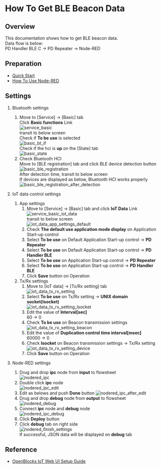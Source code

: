 # How To Get BLE Beacon Data

## Overview
This documentation shows how to get BLE beacon data.  
Data flow is below:  
PD Handler BLE C -> PD Repeater -> Node-RED

## Preparation
* [Quick Start](/doc_source/vx2/QuickStart.md)  
* [How To Use Node-RED](/doc_source/vx2/HowToUseNodered.md)  

## Settings
1. Bluetooth settings  
    1. Move to [Service] -> [Basic] tab  
    Click **Basic functions** Link  
    ![service_basic](/image/webui/service_basic.png)  
    transit to below screen  
    Check if **To be use** is selected  
    ![basic_bt_if](/image/webui/basic_bt_if.png)  
    Check if the hci is **up** on the [State] tab  
    ![basic_state](/image/webui/basic_state.png)  
    1. Check Bluetooth HCI  
    Move to [BLE registration] tab and click BLE device detection button  
    ![basic_ble_registration](/image/webui/basic_ble_registration.png)  
    After detection time, transit to below screen  
    If devices are displayed as below, Bluetooth HCI works properly  
    ![basic_ble_registration_after_detection](/image/webui/basic_ble_registration_after_detection.png)  

1. IoT data control settings
    1. App settings
        1. Move to [Service] -> [Basic] tab and click **IoT Data** Link  
        ![service_basic_iot_data](/image/webui/service_basic_iot_data.png)  
        transit to below screen  
        ![iot_data_app_settings_default](/image/webui/iot_data_app_settings_default.png)  
        1. Check **The default use application mode display** on Application Start-up control  
        1. Select **To be use** on Default Application Start-up control -> **PD Repeater**  
        1. Select **To be use** on Default Application Start-up control -> **PD Handler BLE**  
        1. Select **To be use** on Application Start-up control -> **PD Repeater**  
        1. Select **To be use** on Application Start-up control -> **PD Handler BLE**  
        1. Click **Save** button on Operation  
    1. Tx/Rx settings
        1. Move to [IoT data] -> [Tx/Rx setting] tab  
        ![iot_data_tx_rx_setting](/image/webui/iot_data_tx_rx_setting.png)  
        1. Select **To be use** on Tx/Rx setting -> **UNIX domain socket(lsocket)**  
        ![iot_data_tx_rx_setting_lsocket](/image/webui/iot_data_tx_rx_setting_lsocket.png)  
        1. Edit the value of **Interval[sec]**  
        60 -> 0  
        1. Check **To be use** on Beacon transmission settings
        ![iot_data_tx_rx_setting_beacon](/image/webui/iot_data_tx_rx_setting_beacon.png)  
        1. Edit the value of **Duplication control time interval[msec]**  
        60000 -> 0  
        1. Check **lsocket** on Beacon transmission settings -> Tx/Rx setting
        ![iot_data_tx_rx_setting_device](/image/webui/iot_data_tx_rx_setting_device.png)  
        1. Click **Save** button on Operation  

1. Node-RED settings  
    1. Drug and drop **ipc** node from **input** to flowsheet  
    ![nodered_ipc](/image/webui/nodered_ipc.png)  
    1. Double click **ipc** node  
    ![nodered_ipc_edit](/image/webui/nodered_ipc_edit.png)  
    1. Edit as belows and push **Done** button 
    ![nodered_ipc_after_edit](/image/webui/nodered_ipc_after_edit.png)  
    1. Drug and drop **debug** node from **output** to flowsheet  
    ![nodered_debug](/image/webui/nodered_debug.png)  
    1. Connect **ipc** node and **debug** node  
    ![nodered_ipc_debug](/image/webui/nodered_ipc_debug.png)  
    1. Click **Deploy** button  
    1. Click **debug** tab on right side   
    ![nodered_finish_settings](/image/webui/nodered_finish_settings.png)  
    If successful, JSON data will be displayed on **debug** tab  

## Reference
* [OpenBlocks IoT Web UI Setup Guide]()
